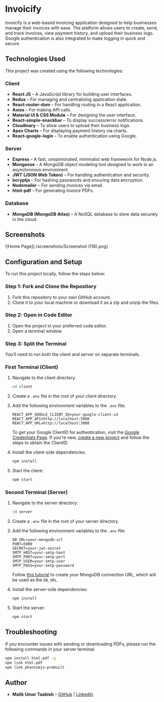 
# Invoicify

Invoicify is a web-based invoicing application designed to help businesses manage their invoices with ease. The platform allows users to create, send, and track invoices, view payment history, and upload their business logo. Google authentication is also integrated to make logging in quick and secure.

## Technologies Used

This project was created using the following technologies:

### Client
- **React JS** – A JavaScript library for building user interfaces.
- **Redux** – For managing and centralizing application state.
- **React-router-dom** – For handling routing in a React application.
- **Axios** – For making API calls.
- **Material UI & CSS Module** – For designing the user interface.
- **React-simple-snackbar** – To display success/error notifications.
- **Cloudinary** – To allow users to upload their business logo.
- **Apex Charts** – For displaying payment history via charts.
- **React-google-login** – To enable authentication using Google.

### Server
- **Express** – A fast, unopinionated, minimalist web framework for Node.js.
- **Mongoose** – A MongoDB object modeling tool designed to work in an asynchronous environment.
- **JWT (JSON Web Token)** – For handling authentication and security.
- **bcryptjs** – For hashing passwords and ensuring data encryption.
- **Nodemailer** – For sending invoices via email.
- **html-pdf** – For generating invoice PDFs.

### Database
- **MongoDB (MongoDB Atlas)** – A NoSQL database to store data securely in the cloud.


## Screenshots

![Home Page](./screenshots/Screenshot (116).png)

## Configuration and Setup

To run this project locally, follow the steps below:

### Step 1: Fork and Clone the Repository
1. Fork this repository to your own GitHub account.
2. Clone it to your local machine or download it as a zip and unzip the files.

### Step 2: Open in Code Editor
1. Open the project in your preferred code editor.
2. Open a terminal window.

### Step 3: Split the Terminal
You’ll need to run both the client and server on separate terminals.

### First Terminal (Client)
1. Navigate to the client directory: 
   ```bash
   cd client
   ```
2. Create a `.env` file in the root of your client directory.
3. Add the following environment variables to the `.env` file:

   ```
   REACT_APP_GOOGLE_CLIENT_ID=your-google-client-id
   REACT_APP_API=http://localhost:5000
   REACT_APP_URL=http://localhost:3000
   ```

   To get your Google ClientID for authentication, visit the [Google Credentials Page](https://console.cloud.google.com/apis/credentials). If you're new, [create a new project](https://console.cloud.google.com/projectcreate) and follow the steps to obtain the ClientID.

4. Install the client-side dependencies:
   ```bash
   npm install
   ```
5. Start the client:
   ```bash
   npm start
   ```

### Second Terminal (Server)
1. Navigate to the server directory:
   ```bash
   cd server
   ```
2. Create a `.env` file in the root of your server directory.
3. Add the following environment variables to the `.env` file:

   ```
   DB_URL=your-mongodb-url
   PORT=5000
   SECRET=your-jwt-secret
   SMTP_HOST=your-smtp-host
   SMTP_PORT=your-smtp-port
   SMTP_USER=your-smtp-user
   SMTP_PASS=your-smtp-password
   ```

   Follow [this tutorial](https://dev.to/dalalrohit/how-to-connect-to-mongodb-atlas-using-node-js-k9i) to create your MongoDB connection URL, which will be used as the `DB_URL`.

4. Install the server-side dependencies:
   ```bash
   npm install
   ```
5. Start the server:
   ```bash
   npm start
   ```

## Troubleshooting

If you encounter issues with sending or downloading PDFs, please run the following commands in your server terminal:

```bash
npm install html-pdf -g
npm link html-pdf
npm link phantomjs-prebuilt
```
## Author

- **Malik Umar Taabish** – [GitHub](https://github.com/MRMALIK2512) | [LinkedIn](https://www.linkedin.com/in/malikumartaabish/)